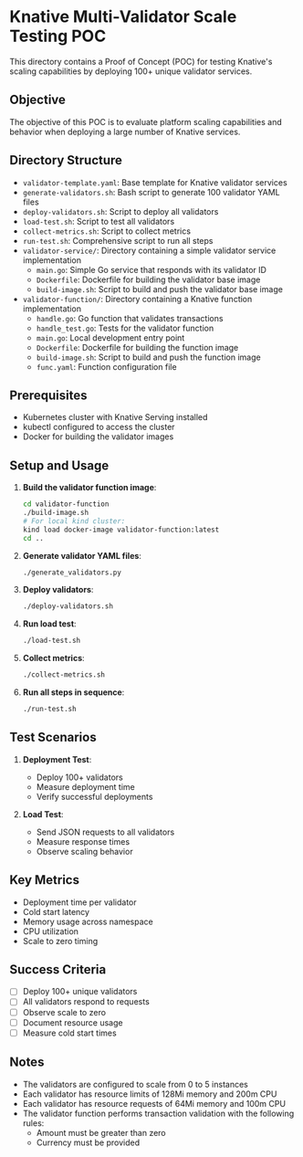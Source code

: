 # Knative Multi-Validator Scale Testing POC

This directory contains a Proof of Concept (POC) for testing Knative's scaling capabilities by deploying 100+ unique validator services.

## Objective

The objective of this POC is to evaluate platform scaling capabilities and behavior when deploying a large number of Knative services.

## Directory Structure

- `validator-template.yaml`: Base template for Knative validator services
- `generate-validators.sh`: Bash script to generate 100 validator YAML files
- `deploy-validators.sh`: Script to deploy all validators
- `load-test.sh`: Script to test all validators
- `collect-metrics.sh`: Script to collect metrics
- `run-test.sh`: Comprehensive script to run all steps
- `validator-service/`: Directory containing a simple validator service implementation
  - `main.go`: Simple Go service that responds with its validator ID
  - `Dockerfile`: Dockerfile for building the validator base image
  - `build-image.sh`: Script to build and push the validator base image
- `validator-function/`: Directory containing a Knative function implementation
  - `handle.go`: Go function that validates transactions
  - `handle_test.go`: Tests for the validator function
  - `main.go`: Local development entry point
  - `Dockerfile`: Dockerfile for building the function image
  - `build-image.sh`: Script to build and push the function image
  - `func.yaml`: Function configuration file

## Prerequisites

- Kubernetes cluster with Knative Serving installed
- kubectl configured to access the cluster
- Docker for building the validator images

## Setup and Usage

1. **Build the validator function image**:
   ```bash
   cd validator-function
   ./build-image.sh
   # For local kind cluster:
   kind load docker-image validator-function:latest
   cd ..
   ```

2. **Generate validator YAML files**:
   ```bash
   ./generate_validators.py
   ```

3. **Deploy validators**:
   ```bash
   ./deploy-validators.sh
   ```

4. **Run load test**:
   ```bash
   ./load-test.sh
   ```

5. **Collect metrics**:
   ```bash
   ./collect-metrics.sh
   ```

6. **Run all steps in sequence**:
   ```bash
   ./run-test.sh
   ```

## Test Scenarios

1. **Deployment Test**:
   - Deploy 100+ validators
   - Measure deployment time
   - Verify successful deployments

2. **Load Test**:
   - Send JSON requests to all validators
   - Measure response times
   - Observe scaling behavior

## Key Metrics

- Deployment time per validator
- Cold start latency
- Memory usage across namespace
- CPU utilization
- Scale to zero timing

## Success Criteria

- [ ] Deploy 100+ unique validators
- [ ] All validators respond to requests
- [ ] Observe scale to zero
- [ ] Document resource usage
- [ ] Measure cold start times

## Notes

- The validators are configured to scale from 0 to 5 instances
- Each validator has resource limits of 128Mi memory and 200m CPU
- Each validator has resource requests of 64Mi memory and 100m CPU
- The validator function performs transaction validation with the following rules:
  - Amount must be greater than zero
  - Currency must be provided